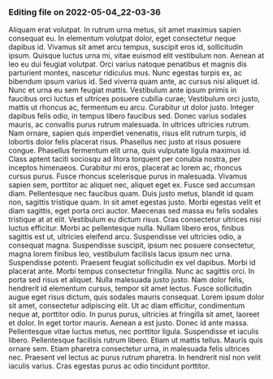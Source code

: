 

### Editing file on 2022-05-04_22-03-36

Aliquam erat volutpat. In rutrum urna metus, sit amet maximus sapien consequat eu. In elementum volutpat dolor, eget consectetur neque dapibus id. Vivamus sit amet arcu tempus, suscipit eros id, sollicitudin ipsum. Quisque luctus urna mi, vitae euismod elit vestibulum non. Aenean at leo eu dui feugiat volutpat. Orci varius natoque penatibus et magnis dis parturient montes, nascetur ridiculus mus. Nunc egestas turpis ex, ac bibendum ipsum varius id. Sed viverra quam ante, ac cursus nisi aliquet id. Nunc et urna eu sem feugiat mattis. Vestibulum ante ipsum primis in faucibus orci luctus et ultrices posuere cubilia curae;
Vestibulum orci justo, mattis ut rhoncus ac, fermentum eu arcu. Curabitur ut dolor justo. Integer dapibus felis odio, in tempus libero faucibus sed. Donec varius sodales mauris, ac convallis purus rutrum malesuada. In ultrices ultricies rutrum. Nam ornare, sapien quis imperdiet venenatis, risus elit rutrum turpis, id lobortis dolor felis placerat risus. Phasellus nec justo at risus posuere congue. Phasellus fermentum elit urna, quis vulputate ligula maximus id. Class aptent taciti sociosqu ad litora torquent per conubia nostra, per inceptos himenaeos. Curabitur mi eros, placerat ac lorem ac, rhoncus cursus purus. Fusce rhoncus scelerisque purus in malesuada. Vivamus sapien sem, porttitor ac aliquet nec, aliquet eget ex. Fusce sed accumsan diam. Pellentesque nec faucibus quam.
Duis justo metus, blandit id quam non, sagittis tristique quam. In sit amet egestas justo. Morbi egestas velit et diam sagittis, eget porta orci auctor. Maecenas sed massa eu felis sodales tristique at at elit. Vestibulum eu dictum risus. Cras consectetur ultrices nisi luctus efficitur. Morbi ac pellentesque nulla. Nullam libero eros, finibus sagittis est ut, ultricies eleifend arcu. Suspendisse vel ultricies odio, a consequat magna.
Suspendisse suscipit, ipsum nec posuere consectetur, magna lorem finibus leo, vestibulum facilisis lacus ipsum nec urna. Suspendisse potenti. Praesent feugiat sollicitudin ex vel dapibus. Morbi id placerat ante. Morbi tempus consectetur fringilla. Nunc ac sagittis orci. In porta sed risus et aliquet. Nulla malesuada justo justo. Nam dolor felis, hendrerit id elementum cursus, tempor sit amet lectus. Fusce sollicitudin augue eget risus dictum, quis sodales mauris consequat. Lorem ipsum dolor sit amet, consectetur adipiscing elit. Ut ac diam efficitur, condimentum neque at, porttitor odio. In purus purus, ultricies at fringilla sit amet, laoreet et dolor.
In eget tortor mauris. Aenean a est justo. Donec id ante massa. Pellentesque vitae luctus metus, nec porttitor ligula. Suspendisse et iaculis libero. Pellentesque facilisis rutrum libero. Etiam ut mattis tellus. Mauris quis ornare sem. Etiam pharetra consectetur urna, in malesuada felis ultrices nec. Praesent vel lectus ac purus rutrum pharetra. In hendrerit nisl non velit iaculis varius. Cras egestas purus ac odio tincidunt porttitor.


